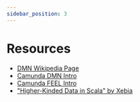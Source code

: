 ```yaml
---
sidebar_position: 3
---
```


# Resources

* [DMN Wikipedia Page](https://en.wikipedia.org/wiki/Decision_Model_and_Notation)
* [Camunda DMN Intro](https://camunda.com/dmn/)
* [Camunda FEEL Intro](https://docs.camunda.io/docs/components/modeler/feel/what-is-feel/)
* ["Higher-Kinded Data in Scala" by Xebia](https://xebia.com/blog/higher-kinded-data-in-scala/)